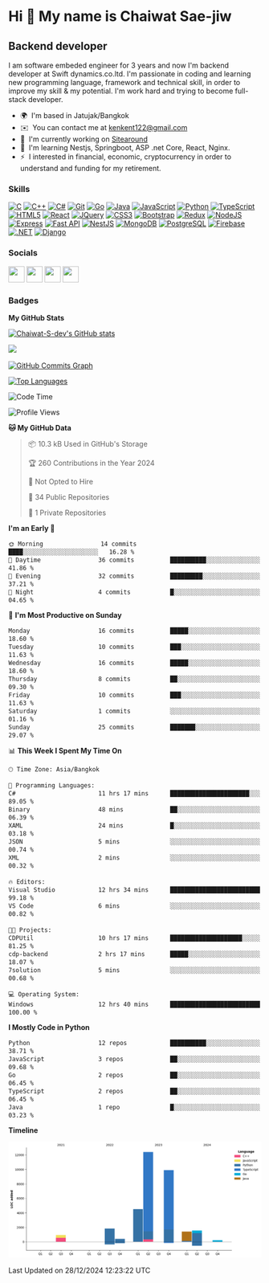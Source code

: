 Hi 👋 My name is Chaiwat Sae-jiw
================================

Backend developer
-----------------

I am software embeded engineer for 3 years and now I'm backend developer at Swift dynamics.co.ltd. I'm passionate in coding and learning new programming language, framework and technical skill, in order to improve my skill & my potential. I'm work hard and trying to become full-stack developer.

* 🌍  I'm based in Jatujak/Bangkok
* ✉️  You can contact me at [kenkent122@gmail.com](mailto:kenkent122@gmail.com)
* 🚀  I'm currently working on [Sitearound](http://dev.sitearound.com/)
* 🧠  I'm learning Nestjs, Springboot, ASP .net Core, React, Nginx.
* ⚡  I interested in financial, economic, cryptocurrency in order to understand and funding for my retirement.

### Skills


<p align="left">
<a href="https://docs.microsoft.com/en-us/cpp/?view=msvc-170" target="_blank" rel="noreferrer"><img src="https://raw.githubusercontent.com/danielcranney/readme-generator/main/public/icons/skills/c-colored.svg" width="36" height="36" alt="C" /></a>
<a href="https://docs.microsoft.com/en-us/cpp/?view=msvc-170" target="_blank" rel="noreferrer"><img src="https://raw.githubusercontent.com/danielcranney/readme-generator/main/public/icons/skills/cplusplus-colored.svg" width="36" height="36" alt="C++" /></a>
<a href="https://docs.microsoft.com/en-us/dotnet/csharp/" target="_blank" rel="noreferrer"><img src="https://raw.githubusercontent.com/danielcranney/readme-generator/main/public/icons/skills/csharp-colored.svg" width="36" height="36" alt="C#" /></a>
<a href="https://git-scm.com/" target="_blank" rel="noreferrer"><img src="https://raw.githubusercontent.com/danielcranney/readme-generator/main/public/icons/skills/git-colored.svg" width="36" height="36" alt="Git" /></a>
<a href="https://go.dev/doc/" target="_blank" rel="noreferrer"><img src="https://raw.githubusercontent.com/danielcranney/readme-generator/main/public/icons/skills/go-colored.svg" width="36" height="36" alt="Go" /></a>
<a href="https://www.oracle.com/java/" target="_blank" rel="noreferrer"><img src="https://raw.githubusercontent.com/danielcranney/readme-generator/main/public/icons/skills/java-colored.svg" width="36" height="36" alt="Java" /></a>
<a href="https://developer.mozilla.org/en-US/docs/Web/JavaScript" target="_blank" rel="noreferrer"><img src="https://raw.githubusercontent.com/danielcranney/readme-generator/main/public/icons/skills/javascript-colored.svg" width="36" height="36" alt="JavaScript" /></a>
<a href="https://www.python.org/" target="_blank" rel="noreferrer"><img src="https://raw.githubusercontent.com/danielcranney/readme-generator/main/public/icons/skills/python-colored.svg" width="36" height="36" alt="Python" /></a>
<a href="https://www.typescriptlang.org/" target="_blank" rel="noreferrer"><img src="https://raw.githubusercontent.com/danielcranney/readme-generator/main/public/icons/skills/typescript-colored.svg" width="36" height="36" alt="TypeScript" /></a>
<a href="https://developer.mozilla.org/en-US/docs/Glossary/HTML5" target="_blank" rel="noreferrer"><img src="https://raw.githubusercontent.com/danielcranney/readme-generator/main/public/icons/skills/html5-colored.svg" width="36" height="36" alt="HTML5" /></a>
<a href="https://reactjs.org/" target="_blank" rel="noreferrer"><img src="https://raw.githubusercontent.com/danielcranney/readme-generator/main/public/icons/skills/react-colored.svg" width="36" height="36" alt="React" /></a>
<a href="https://jquery.com/" target="_blank" rel="noreferrer"><img src="https://raw.githubusercontent.com/danielcranney/readme-generator/main/public/icons/skills/jquery-colored.svg" width="36" height="36" alt="JQuery" /></a>
<a href="https://www.w3.org/TR/CSS/#css" target="_blank" rel="noreferrer"><img src="https://raw.githubusercontent.com/danielcranney/readme-generator/main/public/icons/skills/css3-colored.svg" width="36" height="36" alt="CSS3" /></a>
<a href="https://getbootstrap.com/" target="_blank" rel="noreferrer"><img src="https://raw.githubusercontent.com/danielcranney/readme-generator/main/public/icons/skills/bootstrap-colored.svg" width="36" height="36" alt="Bootstrap" /></a>
<a href="https://redux.js.org/" target="_blank" rel="noreferrer"><img src="https://raw.githubusercontent.com/danielcranney/readme-generator/main/public/icons/skills/redux-colored.svg" width="36" height="36" alt="Redux" /></a>
<a href="https://nodejs.org/en/" target="_blank" rel="noreferrer"><img src="https://raw.githubusercontent.com/danielcranney/readme-generator/main/public/icons/skills/nodejs-colored.svg" width="36" height="36" alt="NodeJS" /></a>
<a href="https://expressjs.com/" target="_blank" rel="noreferrer"><img src="https://raw.githubusercontent.com/danielcranney/readme-generator/main/public/icons/skills/express-colored-dark.svg" width="36" height="36" alt="Express" /></a>
<a href="https://fastapi.tiangolo.com/" target="_blank" rel="noreferrer"><img src="https://raw.githubusercontent.com/danielcranney/readme-generator/main/public/icons/skills/fastapi-colored.svg" width="36" height="36" alt="Fast API" /></a>
<a href="https://docs.nestjs.com/" target="_blank" rel="noreferrer"><img src="https://raw.githubusercontent.com/danielcranney/readme-generator/main/public/icons/skills/nestjs-colored.svg" width="36" height="36" alt="NestJS" /></a>
<a href="https://www.mongodb.com/" target="_blank" rel="noreferrer"><img src="https://raw.githubusercontent.com/danielcranney/readme-generator/main/public/icons/skills/mongodb-colored.svg" width="36" height="36" alt="MongoDB" /></a>
<a href="https://www.postgresql.org/" target="_blank" rel="noreferrer"><img src="https://raw.githubusercontent.com/danielcranney/readme-generator/main/public/icons/skills/postgresql-colored.svg" width="36" height="36" alt="PostgreSQL" /></a>
<a href="https://firebase.google.com/" target="_blank" rel="noreferrer"><img src="https://raw.githubusercontent.com/danielcranney/readme-generator/main/public/icons/skills/firebase-colored.svg" width="36" height="36" alt="Firebase" /></a>
<a href="https://dotnet.microsoft.com/en-us/" target="_blank" rel="noreferrer"><img src="https://raw.githubusercontent.com/danielcranney/readme-generator/main/public/icons/skills/dot-net-colored.svg" width="36" height="36" alt=".NET" /></a>
<a href="https://www.djangoproject.com/" target="_blank" rel="noreferrer"><img src="https://raw.githubusercontent.com/danielcranney/readme-generator/main/public/icons/skills/django-colored-dark.svg" width="36" height="36" alt="Django" /></a>
</p>


### Socials

<p align="left"> <a href="https://www.facebook.com/ken.chaiwat" target="_blank" rel="noreferrer"><img src="https://raw.githubusercontent.com/danielcranney/readme-generator/main/public/icons/socials/facebook.svg" width="32" height="32" /></a> <a href="https://www.github.com/Chaiwat-S-dev" target="_blank" rel="noreferrer"><img src="https://raw.githubusercontent.com/danielcranney/readme-generator/main/public/icons/socials/github-dark.svg" width="32" height="32" /></a> <a href="http://www.instagram.com/kenchaiwat/" target="_blank" rel="noreferrer"><img src="https://raw.githubusercontent.com/danielcranney/readme-generator/main/public/icons/socials/instagram.svg" width="32" height="32" /></a> <a href="https://www.linkedin.com/in/chaiwat-sae-jiw-61ba981ba" target="_blank" rel="noreferrer"><img src="https://raw.githubusercontent.com/danielcranney/readme-generator/main/public/icons/socials/linkedin.svg" width="32" height="32" /></a></p>

### Badges

<b>My GitHub Stats</b>

<a href="http://www.github.com/Chaiwat-S-dev"><img src="https://github-readme-stats.vercel.app/api?username=Chaiwat-S-dev&show_icons=true&hide=&count_private=true&title_color=10b981&text_color=ffffff&icon_color=0891b2&bg_color=1c1917&hide_border=true&show_icons=true" alt="Chaiwat-S-dev's GitHub stats" /></a>

<a href="http://www.github.com/Chaiwat-S-dev"><img src="https://github-readme-streak-stats.herokuapp.com/?user=Chaiwat-S-dev&stroke=ffffff&background=1c1917&ring=10b981&fire=10b981&currStreakNum=ffffff&currStreakLabel=10b981&sideNums=ffffff&sideLabels=ffffff&dates=ffffff&hide_border=true" /></a>

<a href="http://www.github.com/Chaiwat-S-dev"><img src="https://github-readme-activity-graph.vercel.app/graph?username=Chaiwat-S-dev&bg_color=1c1917&color=ffffff&line=0891b2&point=ffffff&area_color=1c1917&area=true&hide_border=true&custom_title=GitHub%20Commits%20Graph" alt="GitHub Commits Graph" /></a>

<a href="https://github.com/Chaiwat-S-dev" align="left"><img src="https://github-readme-stats.vercel.app/api/top-langs/?username=Chaiwat-S-dev&langs_count=10&title_color=10b981&text_color=ffffff&icon_color=0891b2&bg_color=1c1917&hide_border=true&locale=en&custom_title=Top%20%Languages" alt="Top Languages" /></a>

<!--START_SECTION:waka-->
![Code Time](http://img.shields.io/badge/Code%20Time-1%2C132%20hrs%2024%20mins-blue)

![Profile Views](http://img.shields.io/badge/Profile%20Views-1-blue)

**🐱 My GitHub Data** 

> 📦 10.3 kB Used in GitHub's Storage 
 > 
> 🏆 260 Contributions in the Year 2024
 > 
> 🚫 Not Opted to Hire
 > 
> 📜 34 Public Repositories 
 > 
> 🔑 1 Private Repositories 
 > 
**I'm an Early 🐤** 

```text
🌞 Morning                14 commits          ████░░░░░░░░░░░░░░░░░░░░░   16.28 % 
🌆 Daytime                36 commits          ██████████░░░░░░░░░░░░░░░   41.86 % 
🌃 Evening                32 commits          █████████░░░░░░░░░░░░░░░░   37.21 % 
🌙 Night                  4 commits           █░░░░░░░░░░░░░░░░░░░░░░░░   04.65 % 
```
📅 **I'm Most Productive on Sunday** 

```text
Monday                   16 commits          █████░░░░░░░░░░░░░░░░░░░░   18.60 % 
Tuesday                  10 commits          ███░░░░░░░░░░░░░░░░░░░░░░   11.63 % 
Wednesday                16 commits          █████░░░░░░░░░░░░░░░░░░░░   18.60 % 
Thursday                 8 commits           ██░░░░░░░░░░░░░░░░░░░░░░░   09.30 % 
Friday                   10 commits          ███░░░░░░░░░░░░░░░░░░░░░░   11.63 % 
Saturday                 1 commits           ░░░░░░░░░░░░░░░░░░░░░░░░░   01.16 % 
Sunday                   25 commits          ███████░░░░░░░░░░░░░░░░░░   29.07 % 
```


📊 **This Week I Spent My Time On** 

```text
🕑︎ Time Zone: Asia/Bangkok

💬 Programming Languages: 
C#                       11 hrs 17 mins      ██████████████████████░░░   89.05 % 
Binary                   48 mins             ██░░░░░░░░░░░░░░░░░░░░░░░   06.39 % 
XAML                     24 mins             █░░░░░░░░░░░░░░░░░░░░░░░░   03.18 % 
JSON                     5 mins              ░░░░░░░░░░░░░░░░░░░░░░░░░   00.74 % 
XML                      2 mins              ░░░░░░░░░░░░░░░░░░░░░░░░░   00.32 % 

🔥 Editors: 
Visual Studio            12 hrs 34 mins      █████████████████████████   99.18 % 
VS Code                  6 mins              ░░░░░░░░░░░░░░░░░░░░░░░░░   00.82 % 

🐱‍💻 Projects: 
CDPUtil                  10 hrs 17 mins      ████████████████████░░░░░   81.25 % 
cdp-backend              2 hrs 17 mins       █████░░░░░░░░░░░░░░░░░░░░   18.07 % 
7solution                5 mins              ░░░░░░░░░░░░░░░░░░░░░░░░░   00.68 % 

💻 Operating System: 
Windows                  12 hrs 40 mins      █████████████████████████   100.00 % 
```

**I Mostly Code in Python** 

```text
Python                   12 repos            ██████████░░░░░░░░░░░░░░░   38.71 % 
JavaScript               3 repos             ██░░░░░░░░░░░░░░░░░░░░░░░   09.68 % 
Go                       2 repos             ██░░░░░░░░░░░░░░░░░░░░░░░   06.45 % 
TypeScript               2 repos             ██░░░░░░░░░░░░░░░░░░░░░░░   06.45 % 
Java                     1 repo              █░░░░░░░░░░░░░░░░░░░░░░░░   03.23 % 
```



**Timeline**

![Lines of Code chart](https://raw.githubusercontent.com/Chaiwat-S-dev/Chaiwat-S-dev/main/assets/bar_graph.png)


 Last Updated on 28/12/2024 12:23:22 UTC
<!--END_SECTION:waka-->
